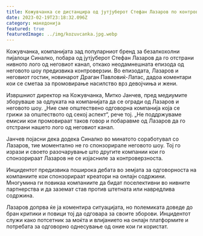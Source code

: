 ```yaml
---
title: Кожувчанка се дистанцира од јутјуберот Стефан Лазаров по контроверзното шоу
date: 2023-02-19T23:18:32.096Z
category: македонија
featured: true
featuredImage: ../img/kozuvcanka.jpg.webp
---
```


Кожувчанка, компанијата зад популарниот бренд за безалкохолни пијалоци Синалко, побара од јутјуберот Стефан Лазаров да го отстрани нивното лого од неговиот канал, откако неодамнешната епизода од неговото шоу предизвика контроверзии. Во епизодата, Лазаров и неговиот гостин, новинарот Драган Павловиќ-Латас, дадоа коментари кои се сметаа за промовирање насилство врз девојчиња и жени.

Извршниот директор на Кожувчанка, Митко Јанчев, пред медиумите зборуваше за одлуката на компанијата да се огради од Лазаров и неговото шоу. „Ние сме општествено одговорна компанија која се грижи за општеството од секој аспект“, рече тој. „Не поддржуваме емисии кои промовираат таков говор и побаравме од Лазаров да го отстрани нашето лого од неговиот канал.

Јанчев појасни дека додека Синалко во минатото соработувал со Лазаров, тие моментално не го спонзорирале неговото шоу. Тој го изрази и своето разочарување што другите компании кои го спонзорираат Лазаров не се изјасниле за контроверзноста.

Инцидентот предизвика поширока дебата во земјата за одговорноста на компаниите кои спонзорираат креатори на онлајн содржини. Многумина ги повикаа компаниите да бидат поселективни во нивните партнерства и да заземат став против штетната или навредлива содржина.

Лазаров допрва ќе ја коментира ситуацијата, но полемиката доведе до бран критики и повици тој да одговара за своите зборови. Инцидентот служи како потсетник за моќта и влијанието на онлајн платформите и потребата за одговорно однесување од оние кои ги користат.
